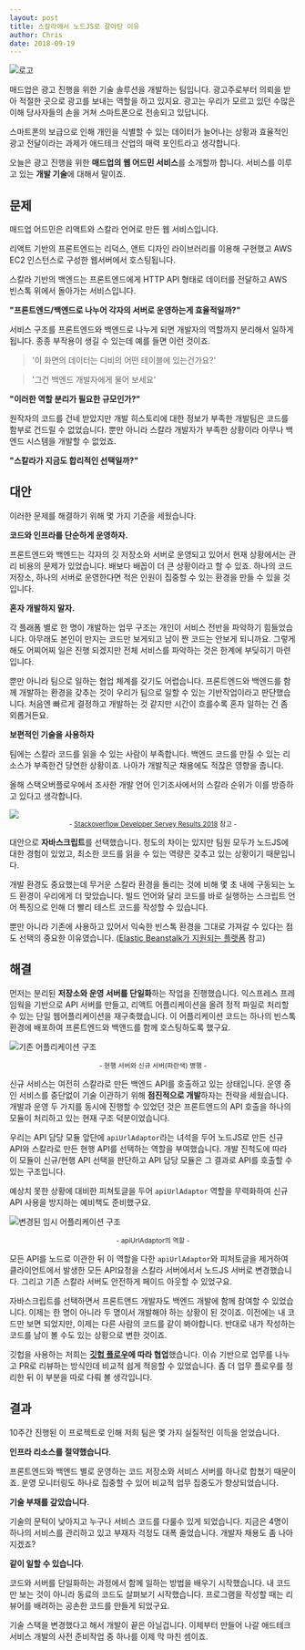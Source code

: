 ```yaml
---
layout: post
title: 스칼라에서 노드JS로 갈아탄 이유
author: Chris
date: 2018-09-19
---
```


![로고](/images/2018/09/19/ad.jpg)

매드업은 광고 진행을 위한 기술 솔루션을 개발하는 팀입니다.
광고주로부터 의뢰을 받아 적절한 곳으로 광고를 보내는 역할을 하고 있지요.
광고는 우리가 모르고 있던 수많은 이해 당사자들의 손을 거쳐 스마트폰으로 전송되고 있답니다.

스마트폰의 보급으로 인해 개인을 식별할 수 있는 데이터가 늘어나는 상황과
효율적인 광고 전달이라는 과제가 애드테크 산업의 매력 포인트라고 생각합니다.

오늘은 광고 진행을 위한 **매드업의 웹 어드민 서비스**를 소개할까 합니다.
서비스를 이루고 있는 **개발 기술**에 대해서 말이죠.

## 문제

매드업 어드민은 리액트와 스칼라 언어로 만든 웹 서비스입니다.

리액트 기반의 프론트엔드는 리덕스, 앤트 디자인 라이브러리를 이용해 구현했고
AWS EC2 인스턴스로 구성한 웹서버에서 호스팅됩니다.

스칼라 기반의 백엔드는 프론트엔드에게 HTTP API 형태로 데이터를 전달하고
AWS 빈스톡 위에서 돌아가는 서비스입니다.

**"프론트엔드/백엔드로 나누어 각자의 서버로 운영하는게 효율적일까?"**

서비스 구조를 프론트엔드와 백엔드로 나누게 되면 개발자의 역할까지 분리해서 일하게 됩니다.
종종 부작용이 생길 수 있는데 예를 들면 이런 것이죠.

> '이 화면의 데이터는 디비의 어떤 테이블에 있는건가요?'

> '그건 백엔드 개발자에게 물어 보세요'

**"이러한 역할 분리가 필요한 규모인가?"**

원작자의 코드를 건네 받았지만 개발 히스토리에 대한 정보가 부족한 개발팀은 코드를 함부로 건드릴 수 없었습니다.
뿐만 아니라 스칼라 개발자가 부족한 상황이라 아무나 백엔드 시스템을 개발할 수 없었죠.

**"스칼라가 지금도 합리적인 선택일까?"**

## 대안

이러한 문제를 해결하기 위해 몇 가지 기준을 세웠습니다.

**코드와 인프라를 단순하게 운영하자.**

프론트엔드와 백엔드는 각자의 깃 저장소와 서버로 운영되고 있어서 현재 상황에서는 관리 비용의 문제가 있었습니다.
배보다 배꼽이 더 큰 상황이라고 할 수 있죠.
하나의 코드 저장소, 하나의 서버로 운영한다면 적은 인원이 집중할 수 있는 환경을 만들 수 있을 것입니다.

**혼자 개발하지 말자.**

각 플래폼 별로 한 명이 개발하는 업무 구조는 개인이 서비스 전반을 파악하기 힘들었습니다.
아무래도 본인이 만지는 코드만 보게되고 남이 짠 코드는 안보게 되니까요.
그렇게 해도 어찌어찌 일은 진행 되겠지만 전체 서비스를 파악하는 것은 한계에 부딪히기 마련입니다.

뿐만 아니라 팀으로 일하는 협업 체계를 갖기도 어렵습니다.
프론트엔드와 백엔드를 함께 개발하는 환경을 갖추는 것이 우리가 팀으로 일할 수 있는 기반작업이라고 판단했습니다.
처음엔 빠르게 결정하고 개발하는 것 같지만 시간이 흐를수록 혼자 일하는 건 좀 외롭거든요.

**보편적인 기술을 사용하자**

팀에는 스칼라 코드를 읽을 수 있는 사람이 부족합니다. 백엔드 코드를 만질 수 있는 리소스가 부족한건 당연한 상황이죠. 나아가 개발직군 채용에도 적잖은 영향을 줍니다.

올해 스택오버플로우에서 조사한 개발 언어 인기조사에서의 스칼라 순위가 이를 방증하고 있다고 생각합니다.

![](/images/2018/09/19/stackoverflow-developer-servey-results-2018.jpg)
<small style="display:block;text-align:center">- [Stackoverflow Developer Servey Results 2018](https://insights.stackoverflow.com/survey/2018/#technology-programming-scripting-and-markup-languages) 참고 -</small>

대안으로 **자바스크립트**를 선택했습니다.
정도의 차이는 있지만 팀원 모두가 노드JS에 대한 경험이 있었고, 최소한 코드를 읽을 수 있는 역량은 갖추고 있는 상황이기 때문입니다.

개발 환경도 중요했는데 무거운 스칼라 환경을 돌리는 것에 비해 몇 초 내에 구동되는 노드 환경이 우리에게 더 맞았습니다.
빌드 언어와 달리 코드를 바로 실행하는 스크립트 언어 특징으로 인해 더 빨리 테스트 코드를 작성할 수 있습니다.

뿐만 아니라 기존에 사용하고 있어서 익숙한 빈스톡 환경을 그대로 가져갈 수 있다는 점도 선택의 중요한 이유였습니다.
([Elastic Beanstalk가 지원되는 플랫폼](https://docs.aws.amazon.com/ko_kr/elasticbeanstalk/latest/dg/concepts.platforms.html) 참고)

## 해결

먼저는 분리된 **저장소와 운영 서버를 단일화**하는 작업을 진행했습니다.
익스프레스 프레임웍을 기반으로 API 서버를 만들고,
리액트 어플리케이션을 올려 정적 파일로 처리할 수 있는 단일 웹어플리케이션을 재구축했습니다.
이 어플리케이션 코드는 하나의 빈스톡 환경에 배포하여 프론트엔드와 백앤드를 함께 호스팅하도록 했구요.

![기존 어플리케이션 구조](/images/2018/09/19/infra.jpg)
<center><small>- 현행 서버와 신규 서버(파란색) 병행 -</small></center>

신규 서비스는 여전히 스칼라로 만든 백엔드 API를 호출하고 있는 상태입니다.
운영 중인 서비스를 중단없이 기술 이관하기 위해 **점진적으로 개발**하자는 전략을 세웠습니다.
개발과 운영 두 가지를 동시에 진행할 수 있었던 것은 프론트엔드의 API 호출을 하나의 모듈이 처리하고 있는 현재 구조 덕분이었습니다.

우리는 API 담당 모듈 앞단에 `apiUrlAdaptor`라는 녀석을 두어 노드JS로 만든 신규 API와 스칼라로 만든 현행 API를 선택하는 역할을 부여했습니다.
개발 진척도에 따라 이 모듈이 신규/현행 API 선택을 판단하고 API 담당 모듈은 그 결과로 API를 호출할 수 있는 구조입니다.

예상치 못한 상황에 대비한 피쳐토글을 두어 `apiUrlAdaptor` 역할을 무력화하여 신규 API 사용을 방지하는 예비책도 준비했구요.

![변경된 임시 어플리케이션 구조](/images/2018/09/19/apiUrlAdaptor.jpg)
<center><small>- apiUrlAdaptor의 역할 -</small></center>

모든 API를 노드로 이관한 뒤 이 역할을 다한 `apiUrlAdaptor`와 피처토글을 제거하여
클라이언트에서 발생한 모든 API요청을 스칼라 서버에서서 노드JS 서버로 변경했습니다.
그리고 기존 스칼라 서버도 안전하게 페이드 아웃할 수 있었구요.

자바스크립트를 선택하면서 프론트앤드 개발자도 백엔드 개발에 함께 참여할 수 있었습니다.
이제는 한 명이 아니라 두 명이서 개발해야 하는 상황이 된 것이죠.
이전에는 내 코드만 보면 되었지만, 이제는 다른 사람의 코드를 같이 봐야합니다.
반대로 내가 작성하는 코드를 남이 볼 수도 있는 상황으로 변한 것이죠.

깃헙을 사용하는 저희는 **[깃헙 플로우](https://ujuc.github.io/2015/12/16/git-flow-github-flow-gitlab-flow/)에 따라 협업**했습니다.
이슈 기반으로 업무를 나누고 PR로 리뷰하는 방식인데 비교적 쉽게 적응할 수 있었습니다.
좀 더 업무 플로우를 정리한 뒤 이 부분을 따로 다뤄 볼 생각입니다.

## 결과

10주간 진행된 이 프로젝트로 인해 저희 팀은 몇 가지 실질적인 이득을 얻었습니다.

**인프라 리소스를 절약했습니다**.

프론트엔드와 백엔드 별로 운영하는 코드 저장소와 서비스 서버를 하나로 합쳤기 때문이죠.
운영 모니터링도 하나로 집중할 수 있어 비교적 업무 집중도가 향상되었습니다.

**기술 부채를 갚았습니다**.

기술의 문턱이 낮아지고 누구나 서비스 코드를 다룰수 있게 되었습니다.
지금은 4명이 하나의 서비스를 관리하고 있고 부재자 걱정도 대폭 줄었습니다.
개발자 채용도 좀 나아지겠죠?

**같이 일할 수 있습니다**.

코드와 서버를 단일화하는 과정에서 함께 일하는 방법을 배우기 시작했습니다.
내 코드만 보는 것이 아니라 동료의 코드도 살펴보기 시작했습니다.
프로그램을 작성할 때는 리뷰어를 배려하는 공손한 코드를 만들게 되었구요.

기술 스택을 변경했다고 해서 개발이 끝은 아닐겁니다.
이제부터 만들어 나갈 애드테크 서비스 개발의 사전 준비작업 중 하나를 이제 막 마친 셈이죠.
